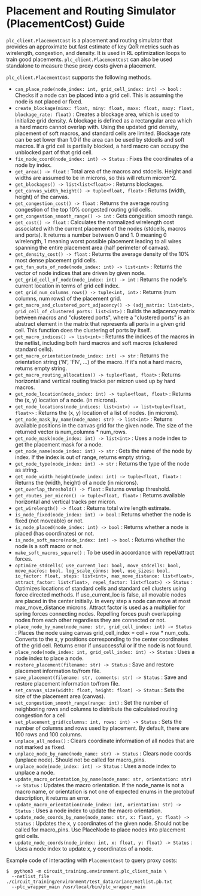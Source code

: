 # Placement and Routing Simulator (PlacementCost) Guide

`plc_client.PlacementCost` is a placement and routing simulator that provides an
approximate but fast estimate of key QoR metrics such as wirelength, congestion,
and density. It is used in RL optimization loops to train good placements.
`plc_client.PlacementCost` can also be used standalone to measure these proxy
costs given a placement.

`plc_client.PlacementCost` supports the following methods.

-   `can_place_node(node_index: int, grid_cell_index: int) -> bool` : Checks if
    a node can be placed into a grid cell. This is assuming the node is not
    placed or fixed.
-   `create_blockage(minx: float, miny: float, maxx: float, maxy: float,
    blockage_rate: float)` : Creates a blockage area, which is used to
    initialize grid density. A blockage is defined as a rectangular area which a
    hard macro cannot overlap with. Using the updated grid density, placement of
    soft macros, and standard cells are limited. Blockage rate can be set lower
    than 1.0 if the area can be used by stdcells and soft macros. If a grid cell
    is partially blocked, a hard macro can occupy the unblocked part of that
    grid cell.
-   `fix_node_coord(node_index: int) -> Status` : Fixes the coordinates of a
    node by index.
-   `get_area() -> float` : Total area of the macros and stdcells. Height and
    widths are assumed to be in microns, so this will return micron^2.
-   `get_blockages() -> list<list<float>>` : Returns blockages.
-   `get_canvas_width_height() -> tuple<float, float>` : Returns (width, height)
    of the canvas.
-   `get_congestion_cost() -> float` : Returns the average routing congestion of
    the top 10% congested routing grid cells.
-   `get_congestion_smooth_range() -> int` : Gets congestion smooth range.
-   `get_cost() -> float` : Calculates the normalized wirelength cost associated
    with the current placement of the nodes (stdcells, macros and ports). It
    returns a number between 0 and 1. 0 meaning 0 wirelength, 1 meaning worst
    possible placement leading to all wires spanning the entire placement area
    (half perimeter of canvas).
-   `get_density_cost() -> float` : Returns the average density of the 10% most
    dense placement grid cells.
-   `get_fan_outs_of_node(node_index: int) -> list<int>` : Returns the vector of
    node indices that are driven by given node.
-   `get_grid_cell_of_node(node_index: int) -> int` : Returns the node's current
    location in terms of grid cell index.
-   `get_grid_num_columns_rows() -> tuple<int, int>` : Returns (num columns, num
    rows) of the placement grid.
-   `get_macro_and_clustered_port_adjacency() -> (adj_matrix: list<int>,
    grid_cell_of_clustered_ports: list<int>)` : Builds the adjacency matrix
    between macros and "clustered ports", where a "clustered ports" is an
    abstract element in the matrix that represents all ports in a given grid
    cell. This function does the clustering of ports by itself.
-   `get_macro_indices() -> list<int>` : Returns the indices of the macros in
    the netlist, including both hard macros and soft macros (clustered standard
    cells).
-   `get_macro_orientation(node_index: int) -> str` : Returns the orientation
    string ('N', 'FN', ...) of the macro. If it's not a hard macro, returns
    empty string.
-   `get_macro_routing_allocation() -> tuple<float, float>` : Returns horizontal
    and vertical routing tracks per micron used up by hard macros.
-   `get_node_location(node_index: int) -> tuple<float, float>` : Returns the
    (x, y) location of a node. (in microns).
-   `get_node_locations(node_indices: list<int>) -> list<tuple<float, float>>` :
    Returns the (x, y) location of a list of nodes. (in microns).
-   `get_node_mask_by_name(node_name: str) -> list<int>` : Returns available
    positions in the canvas grid for the given node. The size of the returned
    vector is num_columns * num_rows.
-   `get_node_mask(node_index: int) -> list<int>` : Uses a node index to get the
    placement mask for a node.
-   `get_node_name(node_index: int) -> str` : Gets the name of the node by
    index. If the index is out of range, returns empty string.
-   `get_node_type(node_index: int) -> str` : Returns the type of the node as
    string.
-   `get_node_width_height(node_index: int) -> tuple<float, float>` : Returns
    the (width, height) of a node (in microns).
-   `get_overlap_threshold() -> float` : Returns overlap threshold.
-   `get_routes_per_micron() -> tuple<float, float>` : Returns available
    horizontal and vertical tracks per micron.
-   `get_wirelength() -> float` : Returns total wire length estimate.
-   `is_node_fixed(node_index: int) -> bool` : Returns whether the node is fixed
    (not moveable) or not.
-   `is_node_placed(node_index: int) -> bool` : Returns whether a node is placed
    (has coordinates) or not.
-   `is_node_soft_macro(node_index: int) -> bool` : Returns whether the node is
    a soft macro or not.
-   `make_soft_macros_square()` : To be used in accordance with repel/attract
    forces.
-   `optimize_stdcells( use_current_loc: bool, move_stdcells: bool, move_macros:
    bool, log_scale_conns: bool, use_sizes: bool, io_factor: float, steps:
    list<int>, max_move_distance: list<float>, attract_factor: list<float>,
    repel_factor: list<float>) -> Status` : Optimizes locations of standard
    cells and standard cell clusters using force directed methods. If
    use_current_loc is false, all movable nodes are placed in the center
    initially. In every step a node can move at most max_move_distance microns.
    Attract factor is used as a multiplier for spring forces connecting nodes.
    Repelling forces push overlapping nodes from each other regardless they are
    connected or not.
-   `place_node_by_name(node_name: str, grid_cell_index: int) -> Status` :
    Places the node using canvas grid_cell_index = col + row * num_cols.
    Converts to the x, y positions corresponding to the center coordinates of
    the grid cell. Returns error if unsuccessful or if the node is not found.
-   `place_node(node_index: int, grid_cell_index: int) -> Status` : Uses a node
    index to place a node.
-   `restore_placement(filename: str) -> Status` : Save and restore placement
    information to/from file.
-   `save_placement(filename: str, comments: str) -> Status` : Save and restore
    placement information to/from file.
-   `set_canvas_size(width: float, height: float) -> Status` : Sets the size of
    the placement area (canvas).
-   `set_congestion_smooth_range(range: int)` : Set the number of neighboring
    rows and columns to distribute the calculated routing congestion for a cell
-   `set_placement_grid(columns: int, rows: int) -> Status` : Sets the number of
    columns and rows used by placement. By default, there are 100 rows and 100
    columns.
-   `unplace_all_nodes()` : Clears coordinate information of all nodes that are
    not marked as fixed.
-   `unplace_node_by_name(node_name: str) -> Status` : Clears node coords
    (unplace node). Should not be called for macro_pins.
-   `unplace_node(node_index: int) -> Status` : Uses a node index to unplace a
    node.
-   `update_macro_orientation_by_name(node_name: str, orientation: str) ->
    Status` : Updates the macro orientation. If the node_name is not a macro
    name, or orientation is not one of expected enums in the protobuf
    description, it returns an error.
-   `update_macro_orientation(node_index: int, orientation: str) -> Status` :
    Uses a node index to update the macro orientation.
-   `update_node_coords_by_name(node_name: str, x: float, y: float) -> Status` :
    Updates the x, y coordinates of the given node. Should not be called for
    macro_pins. Use PlaceNode to place nodes into placement grid cells.
-   `update_node_coords(node_index: int, x: float, y: float) -> Status` : Uses a
    node index to update x, y coordinates of a node.

Example code of interacting with `PlacementCost` to query proxy costs:

```shell
$  python3 -m circuit_training.environment.plc_client_main \
  --netlist_file ./circuit_training/environment/test_data/ariane/netlist.pb.txt
  --plc_wrapper_main /usr/local/bin/plc_wrapper_main
```
